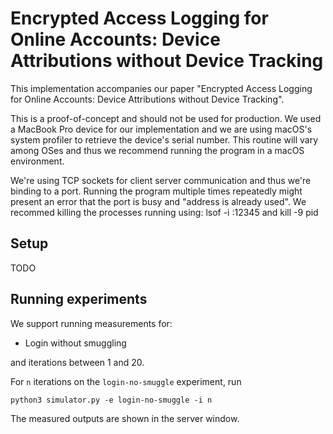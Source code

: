 # Encrypted Access Logging for Online Accounts: Device Attributions without Device Tracking

This implementation accompanies our paper "Encrypted Access Logging for Online Accounts: Device Attributions without Device Tracking".

This is a proof-of-concept and should not be used for production. We used a MacBook Pro device for our implementation and we are using macOS's system profiler to 
retrieve the device's serial number. This routine will vary among OSes and thus we recommend running the program in a macOS environment.  

We're using TCP sockets for client server communication and thus we're binding to a port. Running the program multiple times repeatedly might present an error that 
the port is busy and "address is already used". We recommed killing the processes running using: lsof -i :12345 and kill -9 pid
## Setup
TODO

## Running experiments
We support running measurements for:
- Login without smuggling 

and iterations between 1 and 20.


For `n` iterations on the `login-no-smuggle` experiment, run 
```
python3 simulator.py -e login-no-smuggle -i n
```
The measured outputs are shown in the server window.